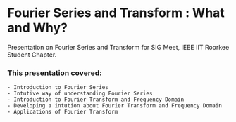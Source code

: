 # Fourier Series and Transform : What and Why?
Presentation on Fourier Series and Transform for SIG Meet, IEEE IIT Roorkee Student Chapter.

### This presentation covered:
	- Introduction to Fourier Series
	- Intutive way of understanding Fourier Series
	- Introduction to Fourier Transform and Frequency Domain
	- Developing a intution about Fourier Transform and Frequency Domain
	- Applications of Fourier Transform


